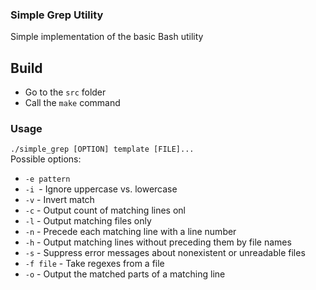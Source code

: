 ### Simple Grep Utility
Simple implementation of the basic Bash utility

## Build
- Go to the `src` folder
- Call the `make` command

### Usage
`./simple_grep [OPTION] template [FILE]...` \
Possible options:
- `-e pattern`
- `-i `- Ignore uppercase vs. lowercase
- `-v` - Invert match
- `-c` - Output count of matching lines onl
- `-l` - Output matching files only
- `-n` - Precede each matching line with a line number
- `-h` - Output matching lines without preceding them by file names
- `-s` - Suppress error messages about nonexistent or unreadable files
- `-f file` - Take regexes from a file
- `-o` - Output the matched parts of a matching line